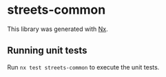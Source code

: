 # streets-common

This library was generated with [Nx](https://nx.dev).

## Running unit tests

Run `nx test streets-common` to execute the unit tests.
